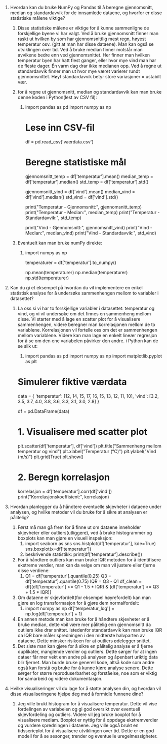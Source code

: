 1. Hvordan kan du bruke NumPy og Pandas til å beregne gjennomsnitt, median og standardavvik for de innsamlede dataene, og hvorfor er disse statistiske målene viktige?
   1. Disse statistiske målene er viktige for å kunne sammenligne de forskjellige byene vi har valgt. Ved å bruke gjennomsnitt finner man raskt ut hvilken by som har gjennomsnittlig mest regn, høyest temperatur osv. (gitt at man har disse dataene). Man kan også se utviklingen over tid. Ved å bruke median finner motstår man avvikene bedre enn ved gjennomsnittet. Her finner man hvilken temperatur byen har hatt flest ganger, eller hvor mye vind man har de fleste dager. Én varm dag drar ikke medianen opp. Ved å regne ut standardavvik finner man ut hvor mye været varierer rundt gjennomsnittet. Høyt standardavvik betyr store variasjoner = ustabilt vær. 
   2. for å regne ut gjennomsnitt, median og standardavvik kan man bruke denne koden i Python(lest av CSV fil):
      1. import pandas as pd
         import numpy as np

         # Lese inn CSV-fil
         df = pd.read_csv('vaerdata.csv')

         # Beregne statistiske mål
         gjennomsnitt_temp = df['temperatur'].mean()
         median_temp = df['temperatur'].median()
         std_temp = df['temperatur'].std()

         gjennomsnitt_vind = df['vind'].mean()
         median_vind = df['vind'].median()
         std_vind = df['vind'].std()

         print("Temperatur - Gjennomsnitt:", gjennomsnitt_temp)
         print("Temperatur - Median:", median_temp)
         print("Temperatur - Standardavvik:", std_temp)

         print("Vind - Gjennomsnitt:", gjennomsnitt_vind)
         print("Vind - Median:", median_vind)
         print("Vind - Standardavvik:", std_vind)

    3. Eventuelt kan man bruke numPy direkte:
        1.  import numpy as np

            temperaturer = df['temperatur'].to_numpy()

            np.mean(temperaturer)
            np.median(temperaturer)
            np.std(temperaturer)


2. Kan du gi et eksempel på hvordan du vil implementere en enkel statistisk analyse for å undersøke sammenhengen mellom to variabler i datasettet?
   1. La oss si vi har to forskjellige variabler i datasettet: temperatur og vind, og vi vil undersøke om det finnes en sammenheng mellom disse. Vi starter med å lage en scatter plot for å visualisere sammenhengen, videre beregner man korrelasjonen mellom de to variablene. Korrelasjonen vil fortelle oss om det er sammenhengen mellom variablene. Videre kan man lage en enkelt lineær regresjon for å se om den ene variabelen påvirker den andre. i Python kan de se slik ut:
      1. import pandas as pd
        import numpy as np
        import matplotlib.pyplot as plt

        # Simulerer fiktive værdata
        data = {
            'temperatur': [12, 14, 15, 17, 16, 15, 13, 12, 11, 10],
            'vind': [3.2, 3.5, 3.7, 4.0, 3.8, 3.6, 3.3, 3.1, 3.0, 2.8]
        }

        df = pd.DataFrame(data)

        # 1. Visualisere med scatter plot
        plt.scatter(df['temperatur'], df['vind'])
        plt.title("Sammenheng mellom temperatur og vind")
        plt.xlabel("Temperatur (°C)")
        plt.ylabel("Vind (m/s)")
        plt.grid(True)
        plt.show()

        # 2. Beregn korrelasjon
        korrelasjon = df['temperatur'].corr(df['vind'])
        print("Korrelasjonskoeffisient:", korrelasjon)

3. Hvordan planlegger du å håndtere eventuelle skjevheter i dataene under analysen, og hvilke metoder vil du bruke for å sikre at analysen er pålitelig?
   1. Først må man gå frem for å finne ut om dataene inneholder skjevheter eller outliers(utliggere), ved å bruke histogrammer og boxplots kan man gjøre en visuell inspeksjon:
      1. import seaborn as sns
        sns.histplot(df['temperatur'], kde=True)
        sns.boxplot(x=df['temperatur'])
       2. beskrivende statistikk: print(df['temperatur'].describe())
    2. For å håndtere outliers kan man bruke IQR metoden for å identifisere ekstreme verdier, man kan da velge om man vil justere eller fjerne disse verdiene:
       1. Q1 = df['temperatur'].quantile(0.25)
        Q3 = df['temperatur'].quantile(0.75)
        IQR = Q3 - Q1
        df_clean = df[(df['temperatur'] >= Q1 - 1.5 * IQR) & (df['temperatur'] <= Q3 + 1.5 * IQR)]
    3. Om dataene er skjevfordelt(for eksempel høyrefordelt) kan man gjøre en log transformasjon for å gjøre dem normalfordelt:
       1. import numpy as np
        df['temperatur_log'] = np.log(df['temperatur'] + 1) 
    4. En annen metode man kan bruke for å håndtere skjevheter er å bruke median, dette vbil være mer pålitelig enn gjennomsnitt da outliers ikke drar snittet. Istedenfor standardavvik kan man bruke IQR da IQR bare måler spredningen i den midterste halvparten av dataene. Dette minsker risikoen for at outliers ødelegger snittet. 
    5. Det siste man kan gjøre for å sikre en pålitelig analyse er å fjerne duplikater, manglende verdier og outliers. Dette sørger for at ingen dataer får mer vekt enn andre på analysen og åpenbart uriktig data blir fjernet. Man burde bruke generell kode, altså kode som andre også kan forstå og bruke for å kunne kjøre analyse senere. Dette sørger for større reproduserbarhet og forståelse, noe som er viktig for samarbeid og videre dokumentasjon. 
4. Hvilke visualiseringer vil du lage for å støtte analysen din, og hvordan vil disse visualiseringene hjelpe deg med å formidle funnene dine?
   1. Jeg ville brukt histogram for å visualisere temperatur. Dette vil vise fordelingen av variabelen og gi god oversikt over eventuell skjevfordeling og outliers. Videre vil jeg bruke boxplot for å visualisere mediam. Boxplot er nyttig for å oppdage ekstremverdier og vurdere spredningen i dataene. Jeg ville også brukt en tidsserieplot for å visualisere utviklingen over tid. Dette er en god modell for å se sesonger, trender og eventuelle uregelmessigheter. 
